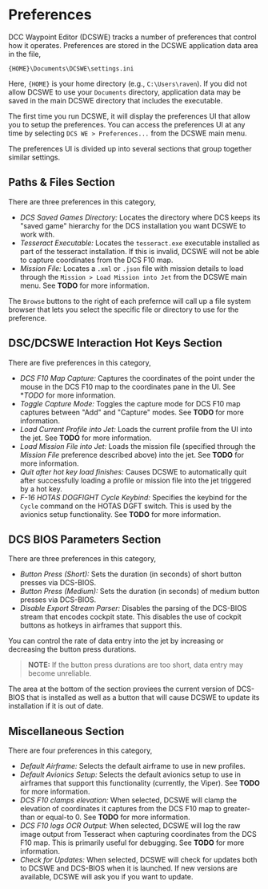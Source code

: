 # Preferences

DCC Waypoint Editor (DCSWE) tracks a number of preferences that control how it operates.
Preferences are stored in the DCSWE application data area in the file,

```
{HOME}\Documents\DCSWE\settings.ini
```

Here, `{HOME}` is your home directory (e.g., `C:\Users\raven`). If you did not allow
DCSWE to use your `Documents` directory, application data may be saved in the main
DCSWE directory that includes the executable.

The first time you run DCSWE, it will display the preferences UI that allow you to
setup the preferences. You can access the preferences UI at any time by selecting
`DCS WE > Preferences...` from the DCSWE main menu.

The preferences UI is divided up into several sections that group together similar
settings.

## Paths & Files Section

There are three preferences in this category,

- *DCS Saved Games Directory:* Locates the directory where DCS keeps its "saved game"
  hierarchy for the DCS installation you want DCSWE to work with.
- *Tesseract Executable:* Locates the `tesseract.exe` executable installed as part of
  the tesseract installation. If this is invalid, DCSWE will not be able to capture
  coordinates from the DCS F10 map.
- *Mission File:* Locates a `.xml` or `.json` file with mission details to load through
  the `Mission > Load Mission into Jet` from the DCSWE main menu. See **TODO** for more
  information.

The `Browse` buttons to the right of each prefernce will call up a file system browser
that lets you select the specific file or directory to use for the preference.

## DSC/DCSWE Interaction Hot Keys Section

There are five preferences in this category,

- *DCS F10 Map Capture:* Captures the coordinates of the point under the mouse in the
  DCS F10 map to the coordinates pane in the UI. See **TODO* for more information.
- *Toggle Capture Mode:* Toggles the capture mode for DCS F10 map captures between
  "Add" and "Capture" modes. See **TODO** for more information.
- *Load Current Profile into Jet:* Loads the current profile from the UI into the jet.
  See **TODO** for more information.
- *Load Mission File into Jet:* Loads the mission file (specified through the *Mission
  File* preference described above) into the jet. See **TODO** for more information.
- *Quit after hot key load finishes:* Causes DCSWE to automatically quit after successfully
  loading a profile or mission file into the jet triggered by a hot key.
- *F-16 HOTAS DOGFIGHT Cycle Keybind:* Specifies the keybind for the `Cycle` command on the
  HOTAS DGFT switch. This is used by the avionics setup functionality. See **TODO**
  for more information.

## DCS BIOS Parameters Section

There are three preferences in this category,

- *Button Press (Short):* Sets the duration (in seconds) of short button presses via
  DCS-BIOS.
- *Button Press (Medium):* Sets the duration (in seconds) of medium button presses via
  DCS-BIOS.
- *Disable Export Stream Parser:* Disables the parsing of the DCS-BIOS stream that
  encodes cockpit state. This disables the use of cockpit buttons as hotkeys in
  airframes that support this.

You can control the rate of data entry into the jet by increasing or decreasing the
button press durations.

> **NOTE:** If the button press durations are too short, data entry may become
> unreliable.

The area at the bottom of the section proviees the current version of DCS-BIOS that is
installed as well as a button that will cause DCSWE to update its installation if it is
out of date.

## Miscellaneous Section

There are four preferences in this category,

- *Default Airframe:* Selects the default airframe to use in new profiles.
- *Default Avionics Setup:* Selects the default avionics setup to use in airframes that
  support this functionality (currently, the Viper). See **TODO** for more information.
- *DCS F10 clamps elevation:* When selected, DCSWE will clamp the elevation of
  coordinates it captures from the DCS F10 map to greater-than or equal-to 0. See
  **TODO** for more information.
- *DCS F10 logs OCR Output:* When selected, DCSWE will log the raw image output from
  Tesseract when capturing coordinates from the DCS F10 map. This is primarily useful
  for debugging. See **TODO** for more information.
- *Check for Updates:* When selected, DCSWE will check for updates both to DCSWE and
  DCS-BIOS when it is launched. If new versions are available, DCSWE will ask you if you
  want to update.
